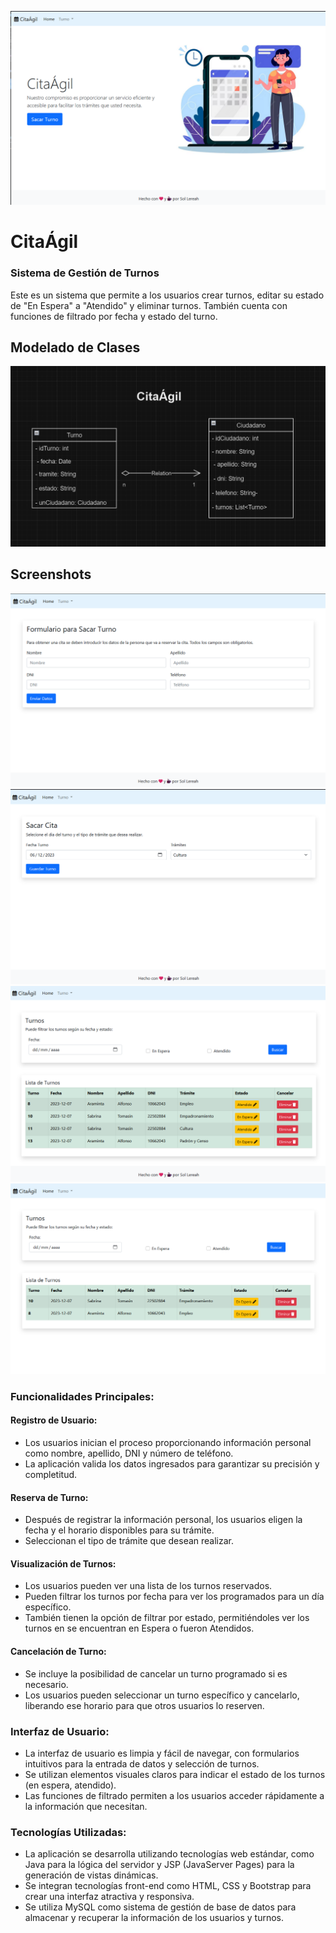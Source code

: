![CitaÁgil](./imagesReadme/CitaAgil.png)

# CitaÁgil

### Sistema de Gestión de Turnos
Este es un sistema que permite a los usuarios crear turnos, editar su estado de "En Espera" a "Atendido" y eliminar turnos. También cuenta con funciones de filtrado por fecha y estado del turno.

## Modelado de Clases

![CitaÁgil](./imagesReadme/Uml.png)
## Screenshots
![CitaÁgil](./imagesReadme/pantallaCiuda.png)
![CitaÁgil](./imagesReadme/pantallaTurno.png)
![CitaÁgil](./imagesReadme/mostrarTurnos.png)
![CitaÁgil](./imagesReadme/filtroFechaEstado.png)

### Funcionalidades Principales:

#### Registro de Usuario:

- Los usuarios inician el proceso proporcionando información personal como nombre, apellido, DNI y número de teléfono.
- La aplicación valida los datos ingresados para garantizar su precisión y completitud.

#### Reserva de Turno:

- Después de registrar la información personal, los usuarios eligen la fecha y el horario disponibles para su trámite.
- Seleccionan el tipo de trámite que desean realizar.

#### Visualización de Turnos:

- Los usuarios pueden ver una lista de los turnos reservados.
- Pueden filtrar los turnos por fecha para ver los programados para un día específico.
- También tienen la opción de filtrar por estado, permitiéndoles ver los turnos en se encuentran en Espera o fueron Atendidos.

#### Cancelación de Turno:

- Se incluye la posibilidad de cancelar un turno programado si es necesario.
- Los usuarios pueden seleccionar un turno específico y cancelarlo, liberando ese horario para que otros usuarios lo reserven.

### Interfaz de Usuario:

- La interfaz de usuario es limpia y fácil de navegar, con formularios intuitivos para la entrada de datos y selección de turnos.
- Se utilizan elementos visuales claros para indicar el estado de los turnos (en espera, atendido).
- Las funciones de filtrado permiten a los usuarios acceder rápidamente a la información que necesitan.

### Tecnologías Utilizadas:

- La aplicación se desarrolla utilizando tecnologías web estándar, como Java para la lógica del servidor y JSP (JavaServer Pages) para la generación de vistas dinámicas.
- Se integran tecnologías front-end como HTML, CSS y Bootstrap para crear una interfaz atractiva y responsiva.
- Se utiliza MySQL como sistema de gestión de base de datos para almacenar y recuperar la información de los usuarios y turnos.
